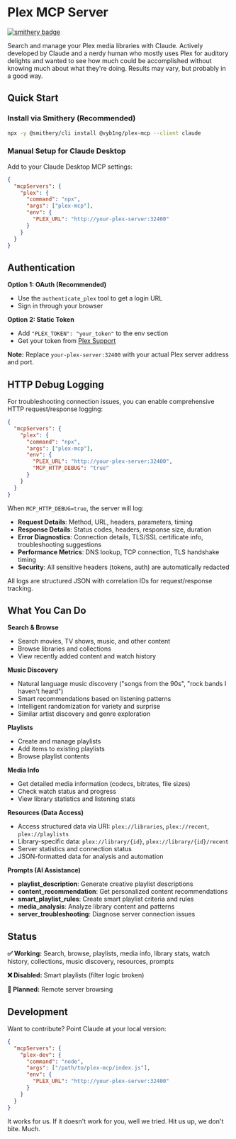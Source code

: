# Plex MCP Server
[![smithery badge](https://smithery.ai/badge/@vyb1ng/plex-mcp)](https://smithery.ai/server/@vyb1ng/plex-mcp)

Search and manage your Plex media libraries with Claude. Actively developed by Claude and a nerdy human who mostly uses Plex for auditory delights and wanted to see how much could be accomplished without knowing much about what they're doing. Results may vary, but probably in a good way.

## Quick Start

### Install via Smithery (Recommended)
```bash
npx -y @smithery/cli install @vyb1ng/plex-mcp --client claude
```

### Manual Setup for Claude Desktop

Add to your Claude Desktop MCP settings:

```json
{
  "mcpServers": {
    "plex": {
      "command": "npx",
      "args": ["plex-mcp"],
      "env": {
        "PLEX_URL": "http://your-plex-server:32400"
      }
    }
  }
}
```

## Authentication

**Option 1: OAuth (Recommended)**
- Use the `authenticate_plex` tool to get a login URL
- Sign in through your browser

**Option 2: Static Token**
- Add `"PLEX_TOKEN": "your_token"` to the env section
- Get your token from [Plex Support](https://support.plex.tv/articles/204059436-finding-an-authentication-token-x-plex-token/)

**Note:** Replace `your-plex-server:32400` with your actual Plex server address and port.

## HTTP Debug Logging

For troubleshooting connection issues, you can enable comprehensive HTTP request/response logging:

```json
{
  "mcpServers": {
    "plex": {
      "command": "npx",
      "args": ["plex-mcp"],
      "env": {
        "PLEX_URL": "http://your-plex-server:32400",
        "MCP_HTTP_DEBUG": "true"
      }
    }
  }
}
```

When `MCP_HTTP_DEBUG=true`, the server will log:
- **Request Details**: Method, URL, headers, parameters, timing
- **Response Details**: Status codes, headers, response size, duration
- **Error Diagnostics**: Connection details, TLS/SSL certificate info, troubleshooting suggestions
- **Performance Metrics**: DNS lookup, TCP connection, TLS handshake timing
- **Security**: All sensitive headers (tokens, auth) are automatically redacted

All logs are structured JSON with correlation IDs for request/response tracking.

## What You Can Do

**Search & Browse**
- Search movies, TV shows, music, and other content
- Browse libraries and collections
- View recently added content and watch history

**Music Discovery**
- Natural language music discovery ("songs from the 90s", "rock bands I haven't heard")
- Smart recommendations based on listening patterns
- Intelligent randomization for variety and surprise
- Similar artist discovery and genre exploration

**Playlists**
- Create and manage playlists
- Add items to existing playlists
- Browse playlist contents

**Media Info**
- Get detailed media information (codecs, bitrates, file sizes)
- Check watch status and progress
- View library statistics and listening stats

**Resources (Data Access)**
- Access structured data via URI: `plex://libraries`, `plex://recent`, `plex://playlists`
- Library-specific data: `plex://library/{id}`, `plex://library/{id}/recent`
- Server statistics and connection status
- JSON-formatted data for analysis and automation

**Prompts (AI Assistance)**
- **playlist_description**: Generate creative playlist descriptions
- **content_recommendation**: Get personalized content recommendations
- **smart_playlist_rules**: Create smart playlist criteria and rules
- **media_analysis**: Analyze library content and patterns
- **server_troubleshooting**: Diagnose server connection issues

## Status

**✅ Working:** Search, browse, playlists, media info, library stats, watch history, collections, music discovery, resources, prompts

**❌ Disabled:** Smart playlists (filter logic broken)

**🚧 Planned:** Remote server browsing

## Development

Want to contribute? Point Claude at your local version:

```json
{
  "mcpServers": {
    "plex-dev": {
      "command": "node",
      "args": ["/path/to/plex-mcp/index.js"],
      "env": {
        "PLEX_URL": "http://your-plex-server:32400"
      }
    }
  }
}
```

It works for us. If it doesn't work for you, well we tried. Hit us up, we don't bite. Much.
